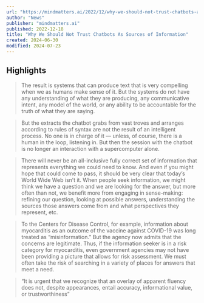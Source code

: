 ```yaml
---
url: "https://mindmatters.ai/2022/12/why-we-should-not-trust-chatbots-as-sources-of-information/"
author: "News"
publisher: "mindmatters.ai"
published: 2022-12-18
title: "Why We Should Not Trust Chatbots As Sources of Information"
created: 2024-06-30
modified: 2024-07-23
---
```


## Highlights

> The result is systems that can produce text that is very compelling when we as humans make sense of it. But the systems do not have any understanding of what they are producing, any communicative intent, any model of the world, or any ability to be accountable for the truth of what they are saying.

> But the extracts the chatbot grabs from vast troves and arranges according to rules of syntax are not the result of an intelligent process. No one is in charge of it — unless, of course, there is a human in the loop, listening in. But then the session with the chatbot is no longer an interaction with a supercomputer alone.

> There will never be an all-inclusive fully correct set of information that represents everything we could need to know. And even if you might hope that could come to pass, it should be very clear that today’s World Wide Web isn’t it. When people seek information, we might think we have a question and we are looking for the answer, but more often than not, we benefit more from engaging in sense-making: refining our question, looking at possible answers, understanding the sources those answers come from and what perspectives they represent, etc.

> To the Centers for Disease Control, for example, information about myocarditis as an outcome of the vaccine against COVID-19 was long treated as “misinformation.” But the agency now admits that the concerns are legitimate. Thus, if the information seeker is in a risk category for myocarditis, even government agencies may not have been providing a picture that allows for risk assessment. We must often take the risk of searching in a variety of places for answers that meet a need.

> “It is urgent that we recognize that an overlay of apparent fluency does not, despite appearances, entail accuracy, informational value, or trustworthiness”

